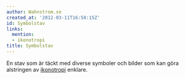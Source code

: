 ```yaml
---
author: Wahnstrom.se
created_at: '2012-03-11T16:58:15Z'
id: Symbolstav
links:
  mention:
  - ikonotropi
title: Symbolstav
---
```


En stav som är täckt med diverse symboler och bilder som kan göra alstringen av [ikonotropi]
enklare.

  [ikonotropi]: ikonotropi